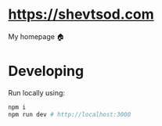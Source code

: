 # <https://shevtsod.com>

My homepage 🏠

# Developing

Run locally using:

```sh
npm i
npm run dev # http://localhost:3000
```
